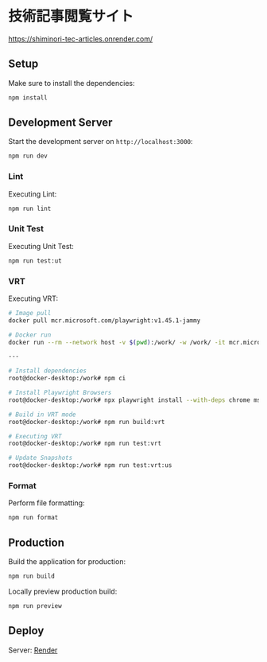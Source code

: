 # 技術記事閲覧サイト

https://shiminori-tec-articles.onrender.com/

## Setup

Make sure to install the dependencies:

```bash
npm install
```

## Development Server

Start the development server on `http://localhost:3000`:

```bash
npm run dev
```

### Lint

Executing Lint:

```bash
npm run lint
```

### Unit Test

Executing Unit Test:

```bash
npm run test:ut
```

### VRT

Executing VRT:

```bash
# Image pull
docker pull mcr.microsoft.com/playwright:v1.45.1-jammy

# Docker run
docker run --rm --network host -v $(pwd):/work/ -w /work/ -it mcr.microsoft.com/playwright:v1.45.1-jammy /bin/bash

---

# Install dependencies
root@docker-desktop:/work# npm ci

# Install Playwright Browsers
root@docker-desktop:/work# npx playwright install --with-deps chrome msedge

# Build in VRT mode
root@docker-desktop:/work# npm run build:vrt

# Executing VRT
root@docker-desktop:/work# npm run test:vrt

# Update Snapshots
root@docker-desktop:/work# npm run test:vrt:us
```

### Format

Perform file formatting:

```bash
npm run format
```

## Production

Build the application for production:

```bash
npm run build
```

Locally preview production build:

```bash
npm run preview
```

## Deploy

Server: [Render](https://dashboard.render.com/)
